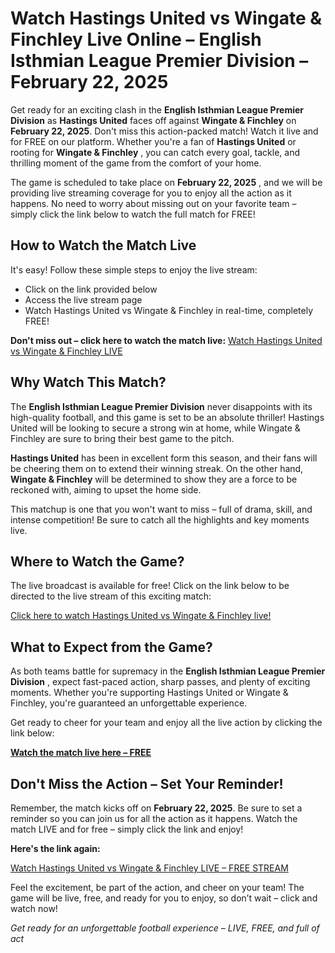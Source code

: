 # Watch Hastings United vs Wingate & Finchley Live Online – English Isthmian League Premier Division – February 22, 2025

Get ready for an exciting clash in the **English Isthmian League Premier Division** as **Hastings United** faces off against **Wingate & Finchley** on **February 22, 2025**. Don't miss this action-packed match! Watch it live and for FREE on our platform. Whether you're a fan of **Hastings United** or rooting for **Wingate & Finchley** , you can catch every goal, tackle, and thrilling moment of the game from the comfort of your home.

The game is scheduled to take place on **February 22, 2025** , and we will be providing live streaming coverage for you to enjoy all the action as it happens. No need to worry about missing out on your favorite team – simply click the link below to watch the full match for FREE!

## How to Watch the Match Live

It's easy! Follow these simple steps to enjoy the live stream:

- Click on the link provided below
- Access the live stream page
- Watch Hastings United vs Wingate & Finchley in real-time, completely FREE!

**Don't miss out – click here to watch the match live:** [Watch Hastings United vs Wingate & Finchley LIVE](https://tinyurl.com/livestreamfreeo?st=Hastings+United+vs+Wingate+and++Finchley&si=gh)

## Why Watch This Match?

The **English Isthmian League Premier Division** never disappoints with its high-quality football, and this game is set to be an absolute thriller! Hastings United will be looking to secure a strong win at home, while Wingate & Finchley are sure to bring their best game to the pitch.

**Hastings United** has been in excellent form this season, and their fans will be cheering them on to extend their winning streak. On the other hand, **Wingate & Finchley** will be determined to show they are a force to be reckoned with, aiming to upset the home side.

This matchup is one that you won't want to miss – full of drama, skill, and intense competition! Be sure to catch all the highlights and key moments live.

## Where to Watch the Game?

The live broadcast is available for free! Click on the link below to be directed to the live stream of this exciting match:

[Click here to watch Hastings United vs Wingate & Finchley live!](https://tinyurl.com/livestreamfreeo?st=Hastings+United+vs+Wingate+and++Finchley&si=gh)

## What to Expect from the Game?

As both teams battle for supremacy in the **English Isthmian League Premier Division** , expect fast-paced action, sharp passes, and plenty of exciting moments. Whether you're supporting Hastings United or Wingate & Finchley, you're guaranteed an unforgettable experience.

Get ready to cheer for your team and enjoy all the live action by clicking the link below:

[**Watch the match live here – FREE**](https://tinyurl.com/livestreamfreeo?st=Hastings+United+vs+Wingate+and++Finchley&si=gh)

## Don't Miss the Action – Set Your Reminder!

Remember, the match kicks off on **February 22, 2025**. Be sure to set a reminder so you can join us for all the action as it happens. Watch the match LIVE and for free – simply click the link and enjoy!

**Here's the link again:**

[Watch Hastings United vs Wingate & Finchley LIVE – FREE STREAM](https://tinyurl.com/livestreamfreeo?st=Hastings+United+vs+Wingate+and++Finchley&si=gh)

Feel the excitement, be part of the action, and cheer on your team! The game will be live, free, and ready for you to enjoy, so don’t wait – click and watch now!

_Get ready for an unforgettable football experience – LIVE, FREE, and full of act_
